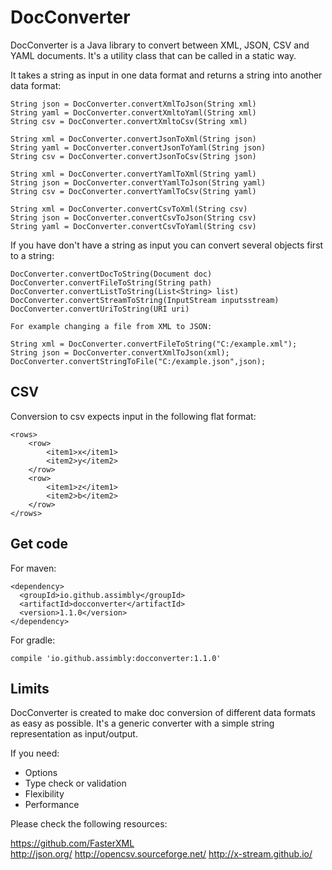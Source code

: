 # DocConverter

DocConverter is a Java library to convert between XML, JSON, CSV and YAML documents. It's a utility class that can be called in a static way.

It takes a string as input in one data format and returns a string into another data format:

	String json = DocConverter.convertXmlToJson(String xml) 
	String yaml = DocConverter.convertXmltoYaml(String xml)
	String csv = DocConverter.convertXmltoCsv(String xml)
	
	String xml = DocConverter.convertJsonToXml(String json)
	String yaml = DocConverter.convertJsonToYaml(String json)
	String csv = DocConverter.convertJsonToCsv(String json)
	
	String xml = DocConverter.convertYamlToXml(String yaml)
	String json = DocConverter.convertYamlToJson(String yaml)
	String csv = DocConverter.convertYamlToCsv(String yaml)

	String xml = DocConverter.convertCsvToXml(String csv)
	String json = DocConverter.convertCsvToJson(String csv)
	String yaml = DocConverter.convertCsvToYaml(String csv)

If you have don't have a string as input you can convert several objects first to a string:

	DocConverter.convertDocToString(Document doc)
	DocConverter.convertFileToString(String path)
	DocConverter.convertListToString(List<String> list) 
	DocConverter.convertStreamToString(InputStream inputsstream)
	DocConverter.convertUriToString(URI uri)	
	
	For example changing a file from XML to JSON:
		
	String xml = DocConverter.convertFileToString("C:/example.xml");
	String json = DocConverter.convertXmlToJson(xml);
	DocConverter.convertStringToFile("C:/example.json",json);
		
## CSV

Conversion to csv expects input in the following flat format:

	<rows>
		<row>
			<item1>x</item1>
			<item2>y</item2>
		</row>		
		<row>
			<item1>z</item1>
			<item2>b</item2>
		</row>		
	</rows>

		
## Get code

For maven:

	<dependency>
	  <groupId>io.github.assimbly</groupId>
	  <artifactId>docconverter</artifactId>
	  <version>1.1.0</version>
	</dependency>	
	
For gradle:

	compile 'io.github.assimbly:docconverter:1.1.0'	

## Limits	

DocConverter is created to make doc conversion of different data formats as easy as possible. 
It's a generic converter with a simple string representation as input/output. 

If you need:

* Options
* Type check or validation
* Flexibility
* Performance

Please check the following resources:
	
https://github.com/FasterXML	
http://json.org/
http://opencsv.sourceforge.net/
http://x-stream.github.io/


	